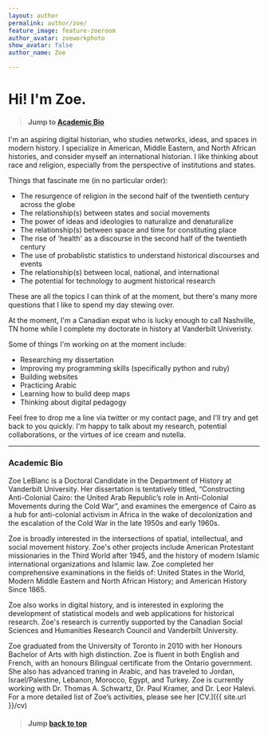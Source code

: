 ```yaml
---
layout: author
permalink: author/zoe/
feature_image: feature-zoeroom
author_avatar: zoeworkphoto
show_avatar: false
author_name: Zoe

---
```

# Hi! I'm Zoe.

> #### Jump to [Academic Bio](#academiabio) <a name="backtotop"></a>

I'm an aspiring digital historian, who studies networks, ideas, and spaces in modern history. I specialize in American, Middle Eastern, and North African histories, and consider myself an international historian. I like thinking about race and religion, especially from the perspective of institutions and states. 

Things that fascinate me (in no particular order):

* The resurgence of religion in the second half of the twentieth century across the globe
* The relationship(s) between states and social movements
* The power of ideas and ideologies to naturalize and denaturalize 
* The relationship(s) between space and time for constituting place
* The rise of 'health' as a discourse in the second half of the twentieth century
* The use of probablistic statistics to understand historical discourses and events
* The relationship(s) between local, national, and international
* The potential for technology to augment historical research

These are all the topics I can think of at the moment, but there's many more questions that I like to spend my day stewing over. 

At the moment, I'm a Canadian expat who is lucky enough to call Nashville, TN home while I complete my doctorate in history at Vanderbilt Univeristy. 

Some of things I'm working on at the moment include:

* Researching my dissertation
* Improving my programming skills (specifically python and ruby)
* Building websites
* Practicing Arabic 
* Learning how to build deep maps
* Thinking about digital pedagogy

Feel free to drop me a line via twitter or my contact page, and I'll try and get back to you quickly. I'm happy to talk about my research, potential collaborations, or the virtues of ice cream and nutella. 

* * * * * * * * * * * * * * * * * * * * 

### <a name="academiabio"></a> Academic Bio 

Zoe LeBlanc is a Doctoral Candidate in the Department of History at Vanderbilt University. Her dissertation is tentatively titled, “Constructing Anti-Colonial Cairo: the United Arab Republic’s role in Anti-Colonial Movements during the Cold War”, and examines the emergence of Cairo as a hub for anti-colonial activism in Africa in the wake of decolonization and the escalation of the Cold War in the late 1950s and early 1960s. 

Zoe is broadly interested in the intersections of spatial, intellectual, and social movement history. Zoe's other projects include American Protestant missionaries in the Third World after 1945, and the history of modern Islamic international organizations and Islamic law. Zoe completed her comprehensive examinations in the fields of: United States in the World, Modern Middle Eastern and North African History; and American History Since 1865.

Zoe also works in digital history, and is interested in exploring the development of statistical models and web applications for historical research. Zoe's research is currently supported by the Canadian Social Sciences and Humanities Research Council and Vanderbilt University.

Zoe graduated from the University of Toronto in 2010 with her Honours Bachelor of Arts with high distinction. Zoe is fluent in both English and French, with an honours Bilingual certificate from the Ontario government. She also has advanced traning in Arabic, and has traveled to Jordan, Israel/Palestine, Lebanon, Morocco, Egypt, and Turkey. Zoe is currently working with Dr. Thomas A. Schwartz, Dr. Paul Kramer, and Dr. Leor Halevi. For a more detailed list of Zoe’s activities, please see her [CV.]({{ site.url }}/cv)

> #### Jump [back to top](#backtotop) 









